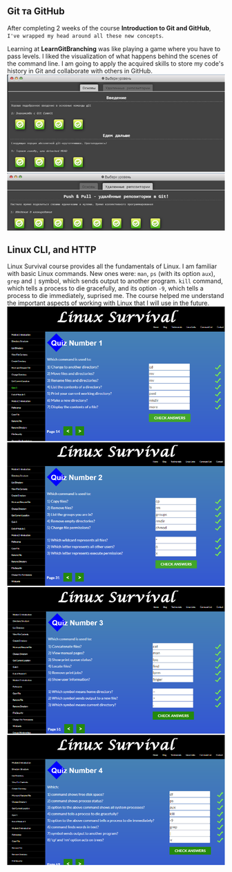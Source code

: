 ## Git та GitHub

After completing 2 weeks of the course **Introduction to Git and GitHub**, `I've wrapped my head around all these new concepts`.

Learning at **LearnGitBranching** was like playing a game where you have to pass levels. I liked the visualization of what happens behind the scenes of the command line.
I am going to apply the acquired skills to store my code's history in Git and collaborate with others in GitHub.
![Screens](0.git/2022-08-07_10-47-42.png "Basics")
![Screens](0.git/2022-08-07_10-51-06.png "Remote repositories")


## Linux CLI, and HTTP
Linux Survival course provides all the fundamentals of Linux. I am familiar with basic Linux commands. 
New ones were: `man`, `ps` (with its option `aux`), `grep` and `|` symbol, which sends output to another program.
`kill` command, which tells a process to die gracefully, and its option `-9`, which tells a process to die immediately, suprised me.
The course helped me understand the important aspects of working with Linux that I will use in the future.
![Screens](1.task_linux_cli/01.png "Quiz Number 1")
![Screens](1.task_linux_cli/02.png "Quiz Number 2")
![Screens](1.task_linux_cli/03.png "Quiz Number 3")
![Screens](1.task_linux_cli/04.png "Quiz Number 4")
